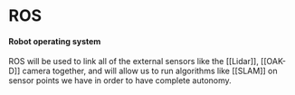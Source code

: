 # ROS
#### Robot operating system
ROS will be used to link all of the external sensors like the [[Lidar]], [[OAK-D]] camera together, and will allow us to run algorithms like [[SLAM]] on sensor points we have in order to have complete autonomy.

